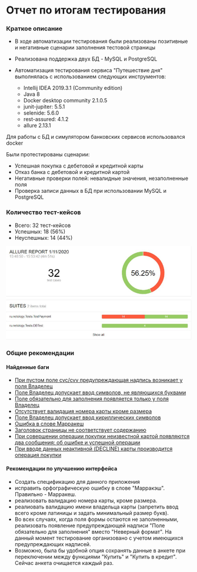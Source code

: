 # Отчет по итогам тестирования

### Краткое описание
* В ходе автоматизации тестирования были реализованы позитивные и негативные сценарии заполнения тестовой страницы
* Реализована поддержка двух БД - MySQL и PostgreSQL

* Автоматизация тестирования сервиса "Путешествие дня" выполнялась с использованием следующих инструментов:
    * Intellij IDEA 2019.3.1 (Community edition)
    * Java 8 
    * Docker desktop community 2.1.0.5
    * junit-jupiter: 5.5.1
    * selenide: 5.6.0
    * rest-assured: 4.1.2
    * allure 2.13.1

Для работы с БД и симулятором банковских сервисов использовался docker

Были протестированы сценарии:
* Успешная покупка с дебетовой и кредитной карты
* Отказ банка с дебетовой и кредитной картой
* Негативные проверки полей: невалидные значения, незаполненные поля
* Проверка записи данных в БД при использовании MySQL и PostgreSQL

### Количество тест-кейсов

* Всего: 32 тест-кейсов
* Успешных: 18 (56%)
* Неуспешных: 14 (44%)

![](pic/Allure.JPG)


### Общие рекомендации

#### Найденные баги

* [При пустом поле cvc/cvv предупреждающая надпись возникает у поля Владелец](https://github.com/VEAlekseev/Diploma/issues/4)
* [Поле Владелец допускает ввод символов, не являющихся буквами](https://github.com/VEAlekseev/Diploma/issues/2)
* [Поле обязательно для заполнения появляется только у поля Владелец](https://github.com/VEAlekseev/Diploma/issues/3)
* [Отсутствует валидация номера карты кроме размера](https://github.com/VEAlekseev/Diploma/issues/5)
* [Поле Владелец допускает ввод кириллических символов](https://github.com/VEAlekseev/Diploma/issues/6)
* [Ошибка в слове Марракеш ](https://github.com/VEAlekseev/Diploma/issues/7)
* [Заголовок страницы не соответствует содержанию](https://github.com/VEAlekseev/Diploma/issues/8)
* [При совершении операции покупки неизвестной картой появляются два сообщения: об ошибке и успешной операции](https://github.com/VEAlekseev/Diploma/issues/9)
* [При вводе данных неактивной (DECLINE) карты производится операция покупки](https://github.com/VEAlekseev/Diploma/issues/10)


#### Рекомендации по улучшению интерфейса

* Создать спецификацию для данного приложения
* исправить орфографическую ошибку в слове "Марракэш". Правильно - Марракеш.
* реализовать валидацию номера карты, кроме размера.
* реалиовать валидацию имени владельца карты (запретить ввод всего кроме латиницы и задать минимальный размер букв).
* Во всех случаях, когда поля формы остаются не заполненными, реализовать появление предупреждающей надписи "Поле обязательно для заполнения" вместо "Неверный формат". На данный момент тестирование организовано с учетом имеющихся предупреждающих надписей.
* Возможно, была бы удобной опция сохранять данные в анкете при переключении между функциями "Купить" и "Купить в кредит". Сейчас анкета очищается каждый раз.